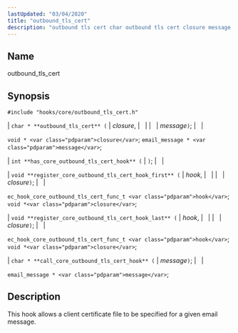 ```yaml
---
lastUpdated: "03/04/2020"
title: "outbound_tls_cert"
description: "outbound tls cert char outbound tls cert closure message void closure email message message int has core outbound tls cert hook void register core outbound tls cert hook first hook closure ec hook core outbound tls cert func t hook void closure void register core outbound tls cert hook last..."
---
```


<a name="hooks.core.outbound_tls_cert"></a> 
## Name

outbound_tls_cert

## Synopsis

`#include "hooks/core/outbound_tls_cert.h"`

| `char * **outbound_tls_cert** (` | <var class="pdparam">closure</var>, |   |
|   | <var class="pdparam">message</var>`)`; |   |

`void * <var class="pdparam">closure</var>`;
`email_message * <var class="pdparam">message</var>`;

| `int **has_core_outbound_tls_cert_hook** (` | `)`; |   |

| `void **register_core_outbound_tls_cert_hook_first** (` | <var class="pdparam">hook</var>, |   |
|   | <var class="pdparam">closure</var>`)`; |   |

`ec_hook_core_outbound_tls_cert_func_t <var class="pdparam">hook</var>`;
`void *<var class="pdparam">closure</var>`;

| `void **register_core_outbound_tls_cert_hook_last** (` | <var class="pdparam">hook</var>, |   |
|   | <var class="pdparam">closure</var>`)`; |   |

`ec_hook_core_outbound_tls_cert_func_t <var class="pdparam">hook</var>`;
`void *<var class="pdparam">closure</var>`;

| `char * **call_core_outbound_tls_cert_hook** (` | <var class="pdparam">message</var>`)`; |   |

`email_message * <var class="pdparam">message</var>`;<a name="idp40504336"></a> 
## Description

This hook allows a client certificate file to be specified for a given email message.